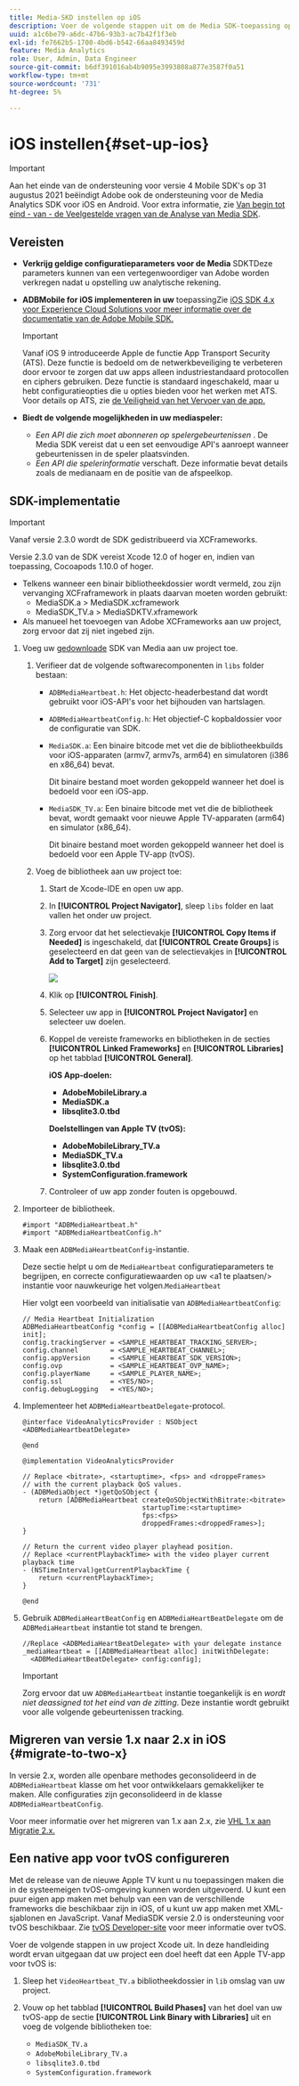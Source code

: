 ```yaml
---
title: Media-SKD instellen op iOS
description: Voer de volgende stappen uit om de Media SDK-toepassing op iOS in te stellen.
uuid: a1c6be79-a6dc-47b6-93b3-ac7b42f1f3eb
exl-id: fe7662b5-1700-4bd6-b542-66aa8493459d
feature: Media Analytics
role: User, Admin, Data Engineer
source-git-commit: b6df391016ab4b9095e3993808a877e3587f0a51
workflow-type: tm+mt
source-wordcount: '731'
ht-degree: 5%

---
```


# iOS instellen{#set-up-ios}

>[!IMPORTANT]
>
>Aan het einde van de ondersteuning voor versie 4 Mobile SDK&#39;s op 31 augustus 2021 beëindigt Adobe ook de ondersteuning voor de Media Analytics SDK voor iOS en Android.  Voor extra informatie, zie [Van begin tot eind - van - de Veelgestelde vragen van de Analyse van Media SDK](/help/sdk-implement/end-of-support-faqs.md).

## Vereisten

* **Verkrijg geldige configuratieparameters voor de Media**
SDKTDeze parameters kunnen van een vertegenwoordiger van Adobe worden verkregen nadat u opstelling uw analytische rekening.
* **ADBMobile for iOS implementeren in uw**
toepassingZie  [iOS SDK 4.x voor Experience Cloud Solutions voor meer informatie over de documentatie van de Adobe Mobile SDK.](https://experienceleague.adobe.com/docs/mobile-services/ios/overview.html)

   >[!IMPORTANT]
   >
   >Vanaf iOS 9 introduceerde Apple de functie App Transport Security (ATS). Deze functie is bedoeld om de netwerkbeveiliging te verbeteren door ervoor te zorgen dat uw apps alleen industriestandaard protocollen en ciphers gebruiken. Deze functie is standaard ingeschakeld, maar u hebt configuratieopties die u opties bieden voor het werken met ATS. Voor details op ATS, zie [de Veiligheid van het Vervoer van de app.](https://experienceleague.adobe.com/docs/mobile-services/ios/config-ios/app-transport-security.html)

* **Biedt de volgende mogelijkheden in uw mediaspeler:**

   * _Een API die zich moet abonneren op spelergebeurtenissen_ . De Media SDK vereist dat u een set eenvoudige API&#39;s aanroept wanneer gebeurtenissen in de speler plaatsvinden.
   * _Een API die spelerinformatie_  verschaft. Deze informatie bevat details zoals de medianaam en de positie van de afspeelkop.

## SDK-implementatie

>[!IMPORTANT]
>
>Vanaf versie 2.3.0 wordt de SDK gedistribueerd via XCFrameworks.
>
>Versie 2.3.0 van de SDK vereist Xcode 12.0 of hoger en, indien van toepassing, Cocoapods 1.10.0 of hoger.

* Telkens wanneer een binair bibliotheekdossier wordt vermeld, zou zijn vervanging XCFraframework in plaats daarvan moeten worden gebruikt:
   * MediaSDK.a > MediaSDK.xcframework
   * MediaSDK_TV.a > MediaSDKTV.xframework
* Als manueel het toevoegen van Adobe XCFrameworks aan uw project, zorg ervoor dat zij niet ingebed zijn.

1. Voeg uw [gedownloade](/help/sdk-implement/download-sdks.md#download-2x-sdks) SDK van Media aan uw project toe.

   1. Verifieer dat de volgende softwarecomponenten in `libs` folder bestaan:

      * `ADBMediaHeartbeat.h`: Het objectc-headerbestand dat wordt gebruikt voor iOS-API&#39;s voor het bijhouden van hartslagen.
      * `ADBMediaHeartbeatConfig.h`: Het objectief-C kopbaldossier voor de configuratie van SDK.
      * `MediaSDK.a`: Een binaire bitcode met vet die de bibliotheekbuilds voor iOS-apparaten (armv7, armv7s, arm64) en simulatoren (i386 en x86_64) bevat.

         Dit binaire bestand moet worden gekoppeld wanneer het doel is bedoeld voor een iOS-app.

      * `MediaSDK_TV.a`: Een binaire bitcode met vet die de bibliotheek bevat, wordt gemaakt voor nieuwe Apple TV-apparaten (arm64) en simulator (x86_64).

         Dit binaire bestand moet worden gekoppeld wanneer het doel is bedoeld voor een Apple TV-app (tvOS).
   1. Voeg de bibliotheek aan uw project toe:

      1. Start de Xcode-IDE en open uw app.
      1. In **[!UICONTROL Project Navigator]**, sleep `libs` folder en laat vallen het onder uw project.

      1. Zorg ervoor dat het selectievakje **[!UICONTROL Copy Items if Needed]** is ingeschakeld, dat **[!UICONTROL Create Groups]** is geselecteerd en dat geen van de selectievakjes in **[!UICONTROL Add to Target]** zijn geselecteerd.

         ![](assets/choose-options_ios.png)

      1. Klik op **[!UICONTROL Finish]**.
      1. Selecteer uw app in **[!UICONTROL Project Navigator]** en selecteer uw doelen.
      1. Koppel de vereiste frameworks en bibliotheken in de secties **[!UICONTROL Linked Frameworks]** en **[!UICONTROL Libraries]** op het tabblad **[!UICONTROL General]**.

         **iOS App-doelen:**

         * **AdobeMobileLibrary.a**
         * **MediaSDK.a**
         * **libsqlite3.0.tbd**

         **Doelstellingen van Apple TV (tvOS):**

         * **AdobeMobileLibrary_TV.a**
         * **MediaSDK_TV.a**
         * **libsqlite3.0.tbd**
         * **SystemConfiguration.framework**
      1. Controleer of uw app zonder fouten is opgebouwd.




1. Importeer de bibliotheek.

   ```
   #import "ADBMediaHeartbeat.h"
   #import "ADBMediaHeartbeatConfig.h"
   ```

1. Maak een `ADBMediaHeartbeatConfig`-instantie.

   Deze sectie helpt u om de `MediaHeartbeat` configuratieparameters te begrijpen, en correcte configuratiewaarden op uw &lt;a1 te plaatsen/> instantie voor nauwkeurige het volgen.`MediaHeartbeat`

   Hier volgt een voorbeeld van initialisatie van `ADBMediaHeartbeatConfig`:

   ```
   // Media Heartbeat Initialization
   ADBMediaHeartbeatConfig *config = [[ADBMediaHeartbeatConfig alloc] init];
   config.trackingServer = <SAMPLE_HEARTBEAT_TRACKING_SERVER>;
   config.channel        = <SAMPLE_HEARTBEAT_CHANNEL>;
   config.appVersion     = <SAMPLE_HEARTBEAT_SDK_VERSION>;
   config.ovp            = <SAMPLE_HEARTBEAT_OVP_NAME>;
   config.playerName     = <SAMPLE_PLAYER_NAME>;
   config.ssl            = <YES/NO>;
   config.debugLogging   = <YES/NO>;
   ```

1. Implementeer het `ADBMediaHeartbeatDelegate`-protocol.

   ```
   @interface VideoAnalyticsProvider : NSObject <ADBMediaHeartbeatDelegate>
   
   @end
   
   @implementation VideoAnalyticsProvider
   
   // Replace <bitrate>, <startuptime>, <fps> and <droppeFrames>  
   // with the current playback QoS values.
   - (ADBMediaObject *)getQoSObject {
       return [ADBMediaHeartbeat createQoSObjectWithBitrate:<bitrate>  
                                 startupTime:<startuptime>   
                                 fps:<fps>  
                                 droppedFrames:<droppedFrames>];
   }
   
   // Return the current video player playhead position.
   // Replace <currentPlaybackTime> with the video player current playback time
   - (NSTimeInterval)getCurrentPlaybackTime {
       return <currentPlaybackTime>;
   }
   
   @end
   ```

1. Gebruik `ADBMediaHeartBeatConfig` en `ADBMediaHeartBeatDelegate` om de `ADBMediaHeartbeat` instantie tot stand te brengen.

   ```
   //Replace <ADBMediaHeartBeatDelegate> with your delegate instance
   _mediaHeartbeat = [[ADBMediaHeartbeat alloc] initWithDelegate:
     <ADBMediaHeartBeatDelegate> config:config];
   ```

   >[!IMPORTANT]
   >
   >Zorg ervoor dat uw `ADBMediaHeartbeat` instantie toegankelijk is en *wordt niet deassigned tot het eind van de zitting*. Deze instantie wordt gebruikt voor alle volgende gebeurtenissen tracking.

## Migreren van versie 1.x naar 2.x in iOS {#migrate-to-two-x}

In versie 2.x, worden alle openbare methodes geconsolideerd in de `ADBMediaHeartbeat` klasse om het voor ontwikkelaars gemakkelijker te maken. Alle configuraties zijn geconsolideerd in de klasse `ADBMediaHeartbeatConfig`.

Voor meer informatie over het migreren van 1.x aan 2.x, zie [VHL 1.x aan Migratie 2.x.](/help/sdk-implement/va-1x-to-2x/mig-1x-2x-overview.md)

## Een native app voor tvOS configureren

Met de release van de nieuwe Apple TV kunt u nu toepassingen maken die in de systeemeigen tvOS-omgeving kunnen worden uitgevoerd. U kunt een puur eigen app maken met behulp van een van de verschillende frameworks die beschikbaar zijn in iOS, of u kunt uw app maken met XML-sjablonen en JavaScript. Vanaf MediaSDK versie 2.0 is ondersteuning voor tvOS beschikbaar. Zie [tvOS Developer-site](https://developer.apple.com/tvos/) voor meer informatie over tvOS.

Voer de volgende stappen in uw project Xcode uit. In deze handleiding wordt ervan uitgegaan dat uw project een doel heeft dat een Apple TV-app voor tvOS is:

1. Sleep het `VideoHeartbeat_TV.a` bibliotheekdossier in `lib` omslag van uw project.

1. Vouw op het tabblad **[!UICONTROL Build Phases]** van het doel van uw tvOS-app de sectie **[!UICONTROL Link Binary with Libraries]** uit en voeg de volgende bibliotheken toe:

   * `MediaSDK_TV.a`
   * `AdobeMobileLibrary_TV.a`
   * `libsqlite3.0.tbd`
   * `SystemConfiguration.framework`
